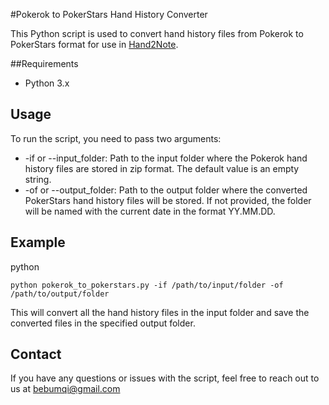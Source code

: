 #Pokerok to PokerStars Hand History Converter

This Python script is used to convert hand history files from Pokerok to PokerStars format for use in [Hand2Note](https://hand2note.com/).

##Requirements

* Python 3.x

## Usage

To run the script, you need to pass two arguments:

* -if or --input_folder: Path to the input folder where the Pokerok hand history files are stored in zip format. The default value is an empty string.
* -of or --output_folder: Path to the output folder where the converted PokerStars hand history files will be stored. If not provided, the folder will be named with the current date in the format YY.MM.DD.

## Example

python

``` python pokerok_to_pokerstars.py -if /path/to/input/folder -of /path/to/output/folder ```

This will convert all the hand history files in the input folder and save the converted files in the specified output folder.

## Contact

If you have any questions or issues with the script, feel free to reach out to us at [bebumqi@gmail.com](mailto:bebumqi@gmail.com)